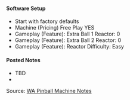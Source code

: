 #### Software Setup
-   Start with factory defaults
-   Machine (Pricing) Free Play YES
-   Gameplay (Feature): Extra Ball 1 Reactor: 0
-   Gameplay (Feature): Extra Ball 2 Reactor: 0
-   Gameplay (Feature): Reactor Difficulty: Easy
#### Posted Notes
-   TBD
-

Source: [WA Pinball Machine Notes](http://wapinball.net/setups/)
